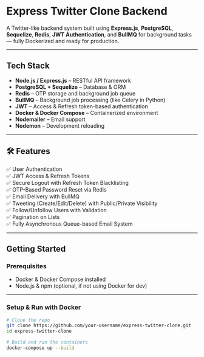 #  Express Twitter Clone Backend

A Twitter-like backend system built using **Express.js**, **PostgreSQL**, **Sequelize**, **Redis**, **JWT Authentication**, and **BullMQ** for background tasks — fully Dockerized and ready for production.

---

## Tech Stack

- **Node.js / Express.js** – RESTful API framework
- **PostgreSQL + Sequelize** – Database & ORM
- **Redis** – OTP storage and background job queue
- **BullMQ** – Background job processing (like Celery in Python)
- **JWT** – Access & Refresh token-based authentication
- **Docker & Docker Compose** – Containerized environment
- **Nodemailer** – Email support
- **Nodemon** – Development reloading

---

## 🛠️ Features

✅ User Authentication  
✅ JWT Access & Refresh Tokens  
✅ Secure Logout with Refresh Token Blacklisting  
✅ OTP-Based Password Reset via Redis  
✅ Email Delivery with BullMQ  
✅ Tweeting (Create/Edit/Delete) with Public/Private Visibility  
✅ Follow/Unfollow Users with Validation  
✅ Pagination on Lists  
✅ Fully Asynchronous Queue-based Email System

---

##  Getting Started

### Prerequisites

- Docker & Docker Compose installed
- Node.js & npm (optional, if not using Docker for dev)

---

###  Setup & Run with Docker

```bash
# Clone the repo
git clone https://github.com/your-username/express-twitter-clone.git
cd express-twitter-clone

# Build and run the containers
docker-compose up --build
